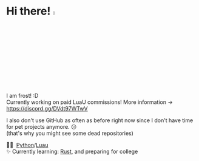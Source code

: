 # Hi there! <img src="https://media.giphy.com/media/hvRJCLFzcasrR4ia7z/giphy.gif" width="5%"></a>
I am frost! :D<br>
Currently working on paid LuaU commissions! More information -><br>
https://discord.gg/DVdt97WTwV<br>

I also don't use GitHub as often as before right now since I don't have time for pet projects anymore. 😔<br>
(that's why you might see some dead repositories)

👨‍💻 &nbsp;[Python](https://python.org)/[Luau](https://luau.org)<br>
✨ Currently learning: [Rust](https://www.rust-lang.org/), and preparing for college
